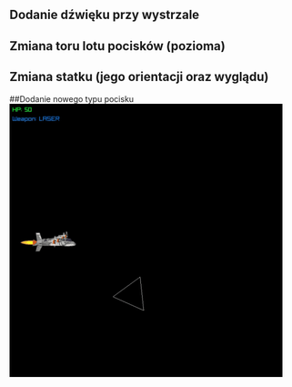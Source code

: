## Dodanie dźwięku przy wystrzale
## Zmiana toru lotu pocisków (pozioma)
## Zmiana statku (jego orientacji oraz wyglądu)
##Dodanie nowego typu pocisku
![Podgląd gry](asteroids_demo.gif)
